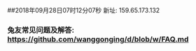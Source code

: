 ##2018年09月28日07时12分07秒 新址: 159.65.173.132
### 兔友常见问题及解答: https://github.com/wanggonging/d/blob/w/FAQ.md

